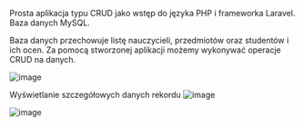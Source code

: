 Prosta aplikacja typu CRUD jako wstęp do języka PHP i frameworka Laravel. 
Baza danych MySQL.

Baza danych przechowuje listę nauczycieli, przedmiotów oraz studentów i ich ocen.
Za pomocą stworzonej aplikacji możemy wykonywać operacje CRUD na danych.

![image](https://user-images.githubusercontent.com/36272145/205515186-b7bad269-a866-4789-bb07-e4c5d384c19c.png)

Wyświetlanie szczegółowych danych rekordu
![image](https://user-images.githubusercontent.com/36272145/205515201-c865f04a-cc39-45a6-a9ad-8c8634cc344e.png)

![image](https://user-images.githubusercontent.com/36272145/205515241-e0e7de4a-585c-4012-9783-9b561d357a20.png)
